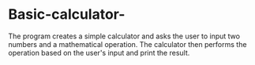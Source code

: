 # Basic-calculator-
The program creates a simple calculator and asks the user to input two numbers and a mathematical operation. The calculator then performs the operation based on the user's input and print the result.
